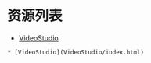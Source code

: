 
# 资源列表
* [VideoStudio](VideoStudio/index.html)


```mind:height=300,title=内容概要,color
* [VideoStudio](VideoStudio/index.html)
```
